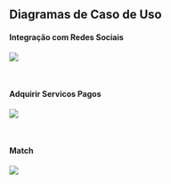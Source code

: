 ## Diagramas de Caso de Uso

#### Integração com Redes Sociais

<a data-fancybox="gallery" href="../../img/casoDeUso/Diagrama02-IntegraçãoComRedesSociais.png"><img src="../../img/casoDeUso/Diagrama02-IntegraçãoComRedesSociais-mini.png"></a>

<br>

#### Adquirir Servicos Pagos

<a data-fancybox="gallery" href="../../img/casoDeUso/Diagrama03-AdquirirServicosPagos.png"><img src="../../img/casoDeUso/Diagrama03-AdquirirServicosPagos-mini.png"></a>

<br>

#### Match

<a data-fancybox="gallery" href="../../img/casoDeUso/Diagrama04-Match.png"><img src="../../img/casoDeUso/Diagrama04-Match-mini.png"></a>

<br>